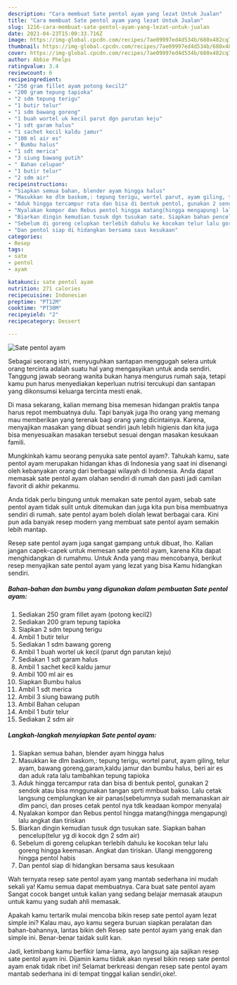 ```yaml
---
description: "Cara membuat Sate pentol ayam yang lezat Untuk Jualan"
title: "Cara membuat Sate pentol ayam yang lezat Untuk Jualan"
slug: 1216-cara-membuat-sate-pentol-ayam-yang-lezat-untuk-jualan
date: 2021-04-23T15:00:33.716Z
image: https://img-global.cpcdn.com/recipes/7ae09997ed4d534b/680x482cq70/sate-pentol-ayam-foto-resep-utama.jpg
thumbnail: https://img-global.cpcdn.com/recipes/7ae09997ed4d534b/680x482cq70/sate-pentol-ayam-foto-resep-utama.jpg
cover: https://img-global.cpcdn.com/recipes/7ae09997ed4d534b/680x482cq70/sate-pentol-ayam-foto-resep-utama.jpg
author: Abbie Phelps
ratingvalue: 3.4
reviewcount: 6
recipeingredient:
- "250 gram fillet ayam potong kecil2"
- "200 gram tepung tapioka"
- "2 sdm tepung terigu"
- "1 butir telur"
- "1 sdm bawang goreng"
- "1 buah wortel uk kecil parut dgn parutan keju"
- "1 sdt garam halus"
- "1 sachet kecil kaldu jamur"
- "100 ml air es"
- " Bumbu halus"
- "1 sdt merica"
- "3 siung bawang putih"
- " Bahan celupan"
- "1 butir telur"
- "2 sdm air"
recipeinstructions:
- "Siapkan semua bahan, blender ayam hingga halus"
- "Masukkan ke dlm baskom,: tepung terigu, wortel parut, ayam giling, telur ayam, bawang goreng,garam,kaldu jamur dan bumbu halus, beri air es dan aduk rata lalu tambahkan tepung tapioka"
- "Aduk hingga tercampur rata dan bisa di bentuk pentol, gunakan 2 sendok atau bisa mnggunakan tangan sprti mmbuat bakso. Lalu cetak langsung cemplungkan ke air panas(sebelumnya sudah memanaskan air dlm panci, dan proses cetak pentol nya tdk keadaan kompor menyala)"
- "Nyalakan kompor dan Rebus pentol hingga matang(hingga mengapung) lalu angkat dan tiriskan"
- "Biarkan dingin kemudian tusuk dgn tusukan sate. Siapkan bahan pencelup(telur yg di kocok dgn 2 sdm air)"
- "Sebelum di goreng celupkan terlebih dahulu ke kocokan telur lalu goreng hingga keemasan. Angkat dan tiriskan. Ulangi menggoreng hingga pentol habis"
- "Dan pentol siap di hidangkan bersama saus kesukaan"
categories:
- Resep
tags:
- sate
- pentol
- ayam

katakunci: sate pentol ayam 
nutrition: 271 calories
recipecuisine: Indonesian
preptime: "PT12M"
cooktime: "PT30M"
recipeyield: "2"
recipecategory: Dessert

---
```



![Sate pentol ayam](https://img-global.cpcdn.com/recipes/7ae09997ed4d534b/680x482cq70/sate-pentol-ayam-foto-resep-utama.jpg)

Sebagai seorang istri, menyuguhkan santapan menggugah selera untuk orang tercinta adalah suatu hal yang mengasyikan untuk anda sendiri. Tanggung jawab seorang  wanita bukan hanya mengurus rumah saja, tetapi kamu pun harus menyediakan keperluan nutrisi tercukupi dan santapan yang dikonsumsi keluarga tercinta mesti enak.

Di masa  sekarang, kalian memang bisa memesan hidangan praktis tanpa harus repot membuatnya dulu. Tapi banyak juga lho orang yang memang mau memberikan yang terenak bagi orang yang dicintainya. Karena, menyajikan masakan yang dibuat sendiri jauh lebih higienis dan kita juga bisa menyesuaikan masakan tersebut sesuai dengan masakan kesukaan famili. 



Mungkinkah kamu seorang penyuka sate pentol ayam?. Tahukah kamu, sate pentol ayam merupakan hidangan khas di Indonesia yang saat ini disenangi oleh kebanyakan orang dari berbagai wilayah di Indonesia. Anda dapat memasak sate pentol ayam olahan sendiri di rumah dan pasti jadi camilan favorit di akhir pekanmu.

Anda tidak perlu bingung untuk memakan sate pentol ayam, sebab sate pentol ayam tidak sulit untuk ditemukan dan juga kita pun bisa membuatnya sendiri di rumah. sate pentol ayam boleh diolah lewat berbagai cara. Kini pun ada banyak resep modern yang membuat sate pentol ayam semakin lebih mantap.

Resep sate pentol ayam juga sangat gampang untuk dibuat, lho. Kalian jangan capek-capek untuk memesan sate pentol ayam, karena Kita dapat menghidangkan di rumahmu. Untuk Anda yang mau mencobanya, berikut resep menyajikan sate pentol ayam yang lezat yang bisa Kamu hidangkan sendiri.

<!--inarticleads1-->

##### Bahan-bahan dan bumbu yang digunakan dalam pembuatan Sate pentol ayam:

1. Sediakan 250 gram fillet ayam (potong kecil2)
1. Sediakan 200 gram tepung tapioka
1. Siapkan 2 sdm tepung terigu
1. Ambil 1 butir telur
1. Sediakan 1 sdm bawang goreng
1. Ambil 1 buah wortel uk kecil (parut dgn parutan keju)
1. Sediakan 1 sdt garam halus
1. Ambil 1 sachet kecil kaldu jamur
1. Ambil 100 ml air es
1. Siapkan  Bumbu halus
1. Ambil 1 sdt merica
1. Ambil 3 siung bawang putih
1. Ambil  Bahan celupan
1. Ambil 1 butir telur
1. Sediakan 2 sdm air




<!--inarticleads2-->

##### Langkah-langkah menyiapkan Sate pentol ayam:

1. Siapkan semua bahan, blender ayam hingga halus
1. Masukkan ke dlm baskom,: tepung terigu, wortel parut, ayam giling, telur ayam, bawang goreng,garam,kaldu jamur dan bumbu halus, beri air es dan aduk rata lalu tambahkan tepung tapioka
1. Aduk hingga tercampur rata dan bisa di bentuk pentol, gunakan 2 sendok atau bisa mnggunakan tangan sprti mmbuat bakso. Lalu cetak langsung cemplungkan ke air panas(sebelumnya sudah memanaskan air dlm panci, dan proses cetak pentol nya tdk keadaan kompor menyala)
1. Nyalakan kompor dan Rebus pentol hingga matang(hingga mengapung) lalu angkat dan tiriskan
1. Biarkan dingin kemudian tusuk dgn tusukan sate. Siapkan bahan pencelup(telur yg di kocok dgn 2 sdm air)
1. Sebelum di goreng celupkan terlebih dahulu ke kocokan telur lalu goreng hingga keemasan. Angkat dan tiriskan. Ulangi menggoreng hingga pentol habis
1. Dan pentol siap di hidangkan bersama saus kesukaan




Wah ternyata resep sate pentol ayam yang mantab sederhana ini mudah sekali ya! Kamu semua dapat membuatnya. Cara buat sate pentol ayam Sangat cocok banget untuk kalian yang sedang belajar memasak ataupun untuk kamu yang sudah ahli memasak.

Apakah kamu tertarik mulai mencoba bikin resep sate pentol ayam lezat simple ini? Kalau mau, ayo kamu segera buruan siapkan peralatan dan bahan-bahannya, lantas bikin deh Resep sate pentol ayam yang enak dan simple ini. Benar-benar taidak sulit kan. 

Jadi, ketimbang kamu berfikir lama-lama, ayo langsung aja sajikan resep sate pentol ayam ini. Dijamin kamu tiidak akan nyesel bikin resep sate pentol ayam enak tidak ribet ini! Selamat berkreasi dengan resep sate pentol ayam mantab sederhana ini di tempat tinggal kalian sendiri,oke!.

